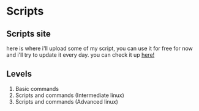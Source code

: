 # Scripts
## Scripts site
here is where i'll upload some of my script, you can use it for free for now and i'll try to update it every day.
you can check it up [here!](/scripts)
## Levels
1. Basic commands
2. Scripts and commands (Intermediate linux) 
3. Scripts and commands (Advanced linux) 
